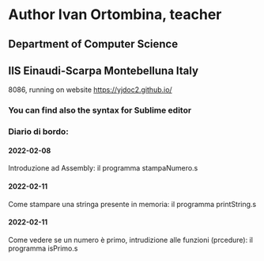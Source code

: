 # Author Ivan Ortombina, teacher
## Department of Computer Science
## IIS Einaudi-Scarpa Montebelluna Italy

8086, running on website https://yjdoc2.github.io/

### You can find also the syntax for Sublime editor

### Diario di bordo:

#### 2022-02-08
Introduzione ad Assembly: il programma stampaNumero.s

#### 2022-02-11
Come stampare una stringa presente in memoria: il programma printString.s

#### 2022-02-11
Come vedere se un numero è primo, intrudizione alle funzioni (prcedure): il programma isPrimo.s